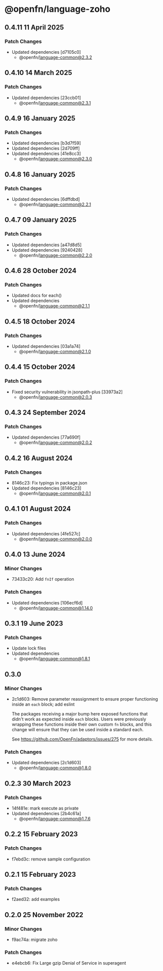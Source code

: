 # @openfn/language-zoho

## 0.4.11 11 April 2025

### Patch Changes

* Updated dependencies \[d7105c0]
  * @openfn/language-common@2.3.2

## 0.4.10 14 March 2025

### Patch Changes

* Updated dependencies \[23ccb01]
  * @openfn/language-common@2.3.1

## 0.4.9 16 January 2025

### Patch Changes

* Updated dependencies \[b3d7f59]
* Updated dependencies \[2d709ff]
* Updated dependencies \[41e8cc3]
  * @openfn/language-common@2.3.0

## 0.4.8 16 January 2025

### Patch Changes

* Updated dependencies \[6dffdbd]
  * @openfn/language-common@2.2.1

## 0.4.7 09 January 2025

### Patch Changes

* Updated dependencies \[a47d8d5]
* Updated dependencies \[9240428]
  * @openfn/language-common@2.2.0

## 0.4.6 28 October 2024

### Patch Changes

* Updated docs for each()
* Updated dependencies
  * @openfn/language-common@2.1.1

## 0.4.5 18 October 2024

### Patch Changes

* Updated dependencies \[03a1a74]
  * @openfn/language-common@2.1.0

## 0.4.4 15 October 2024

### Patch Changes

* Fixed security vulnerability in jsonpath-plus \[33973a2]
  * @openfn/language-common@2.0.3

## 0.4.3 24 September 2024

### Patch Changes

* Updated dependencies \[77a690f]
  * @openfn/language-common@2.0.2

## 0.4.2 16 August 2024

### Patch Changes

* 8146c23: Fix typings in package.json
* Updated dependencies \[8146c23]
  * @openfn/language-common@2.0.1

## 0.4.1 01 August 2024

### Patch Changes

* Updated dependencies \[4fe527c]
  * @openfn/language-common@2.0.0

## 0.4.0 13 June 2024

### Minor Changes

* 73433c20: Add `fnIf` operation

### Patch Changes

* Updated dependencies \[106ecf6d]
  * @openfn/language-common@1.14.0

## 0.3.1 19 June 2023

### Patch Changes

* Update lock files
* Updated dependencies
  * @openfn/language-common@1.8.1

## 0.3.0

### Minor Changes

* 2c1d603: Remove parameter reassignment to ensure proper functioning inside an
  `each` block; add eslint

  The packages receiving a major bump here exposed functions that didn't work as
  expected inside `each` blocks. Users were previously wrapping these functions
  inside their own custom `fn` blocks, and this change will ensure that they can
  be used inside a standard each.

  See https://github.com/OpenFn/adaptors/issues/275 for more details.

### Patch Changes

* Updated dependencies \[2c1d603]
  * @openfn/language-common@1.8.0

## 0.2.3 30 March 2023

### Patch Changes

* 14f481e: mark execute as private
* Updated dependencies \[2b4c61a]
  * @openfn/language-common@1.7.6

## 0.2.2 15 February 2023

### Patch Changes

* f7ebd3c: remove sample configuration

## 0.2.1 15 February 2023

### Patch Changes

* f2aed32: add examples

## 0.2.0 25 November 2022

### Minor Changes

* f9ac74a: migrate zoho

### Patch Changes

* e4ebcb6: Fix Large gzip Denial of Service in superagent
